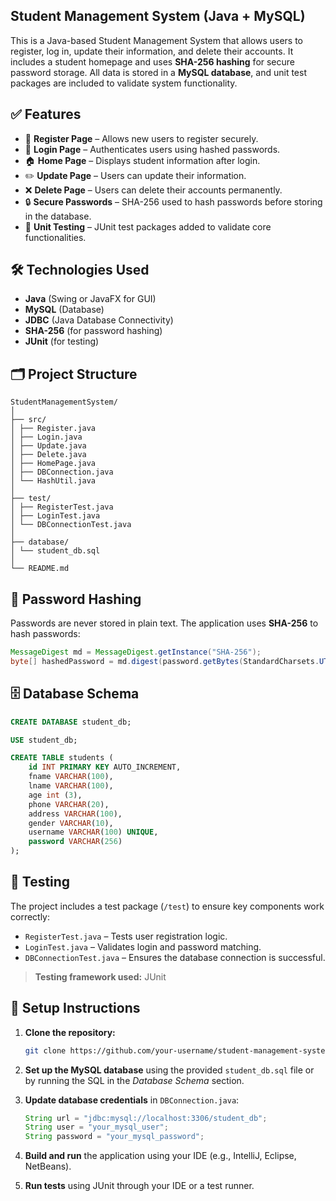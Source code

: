 ## Student Management System (Java + MySQL)

  This is a Java-based Student Management System that allows users to register, log in, update their information, and delete their accounts. It includes a student homepage and uses **SHA-256 hashing** for secure password storage. All data is stored in a **MySQL database**, and unit test packages are included to validate system functionality.

## ✅ Features

  - 📝 **Register Page** – Allows new users to register securely.
  - 🔐 **Login Page** – Authenticates users using hashed passwords.
  - 🏠 **Home Page** – Displays student information after login.
  - ✏️ **Update Page** – Users can update their information.
  - ❌ **Delete Page** – Users can delete their accounts permanently.
  - 🔒 **Secure Passwords** – SHA-256 used to hash passwords before storing in the database.
  - 🧪 **Unit Testing** – JUnit test packages added to validate core functionalities.

## 🛠️ Technologies Used

  - **Java** (Swing or JavaFX for GUI)
  - **MySQL** (Database)
  - **JDBC** (Java Database Connectivity)
  - **SHA-256** (for password hashing)
  - **JUnit** (for testing)

## 🗂️ Project Structure
  ```
  StudentManagementSystem/
  │
  ├── src/
  │ ├── Register.java
  │ ├── Login.java
  │ ├── Update.java
  │ ├── Delete.java
  │ ├── HomePage.java
  │ ├── DBConnection.java
  │ └── HashUtil.java
  │
  ├── test/
  │ ├── RegisterTest.java
  │ ├── LoginTest.java
  │ └── DBConnectionTest.java
  │
  ├── database/
  │ └── student_db.sql
  │
  └── README.md
   ```

## 🔐 Password Hashing

Passwords are never stored in plain text. The application uses **SHA-256** to hash passwords:

```java
MessageDigest md = MessageDigest.getInstance("SHA-256");
byte[] hashedPassword = md.digest(password.getBytes(StandardCharsets.UTF_8));
```

## 🗄️ Database Schema

```sql
CREATE DATABASE student_db;

USE student_db;

CREATE TABLE students (
    id INT PRIMARY KEY AUTO_INCREMENT,
    fname VARCHAR(100),
    lname VARCHAR(100),
    age int (3),
    phone VARCHAR(20),
    address VARCHAR(100),
    gender VARCHAR(10),
    username VARCHAR(100) UNIQUE,
    password VARCHAR(256)
);
```

## 🧪 Testing

The project includes a test package (`/test`) to ensure key components work correctly:

  - `RegisterTest.java` – Tests user registration logic.
  - `LoginTest.java` – Validates login and password matching.
  - `DBConnectionTest.java` – Ensures the database connection is successful.

  > **Testing framework used:** JUnit

## 🧰 Setup Instructions

1. **Clone the repository:**

   ```bash
   git clone https://github.com/your-username/student-management-system.git
2. **Set up the MySQL database** using the provided `student_db.sql` file or by running the SQL in the *Database Schema* section.
3. **Update database credentials** in `DBConnection.java`:
    ```java
    String url = "jdbc:mysql://localhost:3306/student_db";
    String user = "your_mysql_user";
    String password = "your_mysql_password";
    ```
4. **Build and run** the application using your IDE (e.g., IntelliJ, Eclipse, NetBeans).
5. **Run tests** using JUnit through your IDE or a test runner.
